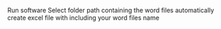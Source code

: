 Run software 
Select folder path containing the word files
automatically create excel file with including your word files name
